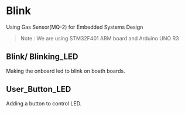 # Blink
 Using Gas Sensor(MQ-2) for Embedded Systems Design  
 > Note : We are using STM32F401 ARM board and Arduino UNO R3  
  
 ## Blink/ Blinking_LED
 Making the onboard led to blink on boath boards.  

   
 ## User_Button_LED  
 Adding a button to control LED.  